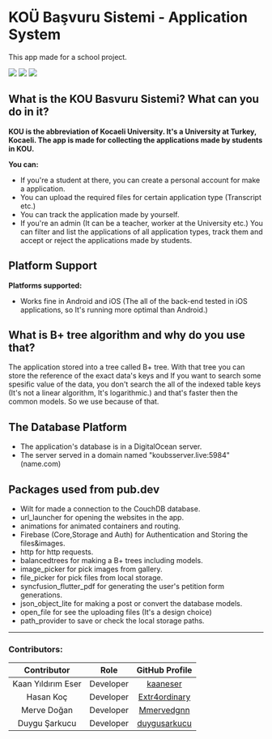 # KOÜ Başvuru Sistemi - Application System

This app made for a school project.

<div class="row">
  <img src="mockup0.png"/>
  <img src="mockup1.png"/>
  <img src="mockup2.png"/>
</div>

## What is the KOU Basvuru Sistemi? What can you do in it?

**KOU is the abbreviation of Kocaeli University. It's a University at Turkey, Kocaeli. The app is made for collecting the applications made by students in KOU.**

**You can:**
 - If you're a student at there, you can create a personal account for make a application.
 - You can upload the required files for certain application type (Transcript etc.)
 - You can track the application made by yourself.
 - If you're an admin (It can be a teacher, worker at the University etc.) You can filter and list the applications of all application types, track them and accept or reject the applications made by students.

## Platform Support

**Platforms supported:**
 - Works fine in Android and iOS (The all of the back-end tested in iOS applications, so It's running more optimal than Android.)

## What is B+ tree algorithm and why do you use that?

  The application stored into a tree called B+ tree. With that tree you can store the reference of the exact data's keys and If you want to search some spesific value of the data, you don't search the all of the indexed table keys (It's not a linear algorithm, It's logarithmic.) and that's faster then the common models. So we use because of that.
 
## The Database Platform

  - The application's database is in a DigitalOcean server.
  - The server served in a domain named "koubsserver.live:5984" (name.com)

## Packages used from pub.dev

 - Wilt for made a connection to the CouchDB database.
 - url_launcher for opening the websites in the app.
 - animations for animated containers and routing.
 - Firebase (Core,Storage and Auth) for Authentication and Storing the files&images.
 - http for http requests.
 - balancedtrees for making a B+ trees including models.
 - image_picker for pick images from gallery.
 - file_picker for pick files from local storage.
 - syncfusion_flutter_pdf for generating the user's petition form generations.
 - json_object_lite for making a post or convert the database models.
 - open_file for see the uploading files (It's a design choice)
 - path_provider to save or check the local storage paths.

---

### Contributors:

Contributor  | Role | GitHub Profile |
:-------------: | :-------------: | :-------------: |
Kaan Yıldırım Eser  | Developer | [kaaneser](https://www.github.com/kaaneser) |
Hasan Koç  |  Developer | [Extr4ordinary](https://www.github.com/Extr4ordinary) |
| Merve Doğan | Developer | [Mmervedgnn](https://www.github.com/Mmervedgnn) |
| Duygu Şarkucu | Developer | [duygusarkucu](https://www.github.com/duygusarkucu) |

